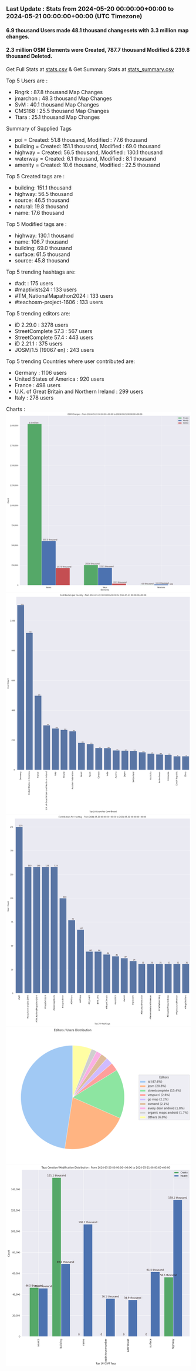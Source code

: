 ### Last Update : Stats from 2024-05-20 00:00:00+00:00 to 2024-05-21 00:00:00+00:00 (UTC Timezone)

#### 6.9 thousand Users made 48.1 thousand changesets with 3.3 million map changes.
#### 2.3 million OSM Elements were Created, 787.7 thousand Modified & 239.8 thousand Deleted.
Get Full Stats at [stats.csv](/stats/Global/Daily/stats.csv)
 & Get Summary Stats at [stats_summary.csv](/stats/Global/Daily/stats_summary.csv)

Top 5 Users are : 
- Rngrk : 87.8 thousand Map Changes
- jmarchon : 48.3 thousand Map Changes
- SvM : 40.1 thousand Map Changes
- CMS168 : 25.5 thousand Map Changes
- Ttara : 25.1 thousand Map Changes

Summary of Supplied Tags
- poi = Created: 51.8 thousand, Modified : 77.6 thousand
- building = Created: 151.1 thousand, Modified : 69.0 thousand
- highway = Created: 56.5 thousand, Modified : 130.1 thousand
- waterway = Created: 6.1 thousand, Modified : 8.1 thousand
- amenity = Created: 10.6 thousand, Modified : 22.5 thousand


Top 5 Created tags are :
- building: 151.1 thousand
- highway: 56.5 thousand
- source: 46.5 thousand
- natural: 19.8 thousand
- name: 17.6 thousand


Top 5 Modified tags are :
- highway: 130.1 thousand
- name: 106.7 thousand
- building: 69.0 thousand
- surface: 61.5 thousand
- source: 45.8 thousand


Top 5 trending hashtags are:
- #adt : 175 users
- #maptivists24 : 133 users
- #TM_NationalMapathon2024 : 133 users
- #teachosm-project-1606 : 133 users


Top 5 trending editors are:
- iD 2.29.0 : 3278 users
- StreetComplete 57.3 : 567 users
- StreetComplete 57.4 : 443 users
- iD 2.21.1 : 375 users
- JOSM/1.5 (19067 en) : 243 users


Top 5 trending Countries where user contributed are:
- Germany : 1106 users
- United States of America : 920 users
- France : 498 users
- U.K. of Great Britain and Northern Ireland : 299 users
- Italy : 278 users


 Charts : 
![Alt text](./stats_osm_changes.png) 
![Alt text](./stats_users_per_country.png) 
![Alt text](./stats_users_per_hashtag.png) 
![Alt text](./stats_editors_pie_chart.png) 
![Alt text](./stats_tags.png) 
